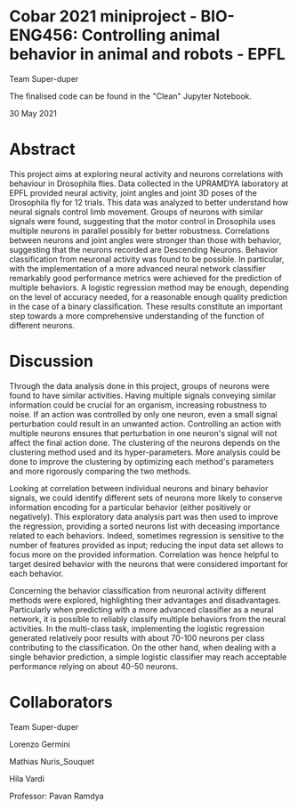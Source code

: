 # Cobar 2021 miniproject - BIO-ENG456: Controlling animal behavior in animal and robots - EPFL

Team Super-duper

The finalised code can be found in the "Clean" Jupyter Notebook.

30 May 2021

# Abstract
This project aims at exploring neural activity and neurons correlations with behaviour in Drosophila flies. Data collected in the UPRAMDYA laboratory at EPFL provided neural activity, joint angles and
joint 3D poses of the Drosophila fly for 12 trials. This data was analyzed to better understand how neural signals control limb movement. Groups of neurons with similar signals were found, suggesting
that the motor control in Drosophila uses multiple neurons in parallel possibly for better robustness. Correlations between neurons and joint angles were stronger than those with behavior, suggesting
that the neurons recorded are Descending Neurons. Behavior classification from neuronal activity was found to be possible. In particular, with the implementation of a more advanced neural network
classifier remarkably good performance metrics were achieved for the prediction of multiple behaviors. A logistic regression method may be enough, depending on the level of accuracy needed, for a
reasonable enough quality prediction in the case of a binary classification. These results constitute an important step towards a more comprehensive understanding of the function of different neurons.

# Discussion
Through the data analysis done in this project, groups of neurons were found to have similar activities. Having multiple signals conveying similar information could be crucial for an organism, increasing robustness to noise. If an action was controlled by only one neuron, even a small signal perturbation could result in an unwanted action. Controlling an action with multiple neurons ensures that perturbation in one neuron's signal will not affect the final action done. The clustering of the neurons depends on the clustering method used and its hyper-parameters. More analysis could be done to improve the clustering by optimizing each method's parameters and more rigorously comparing the two methods.

Looking at correlation between individual neurons and binary behavior signals, we could identify different sets of neurons more likely to conserve information encoding for a particular behavior (either positively or negatively). This exploratory data analysis part was then used to improve the regression, providing a sorted neurons list with deceasing importance related to each behaviors. Indeed, sometimes regression is sensitive to the number of features provided as input; reducing the input data set allows to focus more on the provided information. Correlation was hence helpful to target desired behavior with the neurons that were considered important for each behavior.

Concerning the behavior classification from neuronal activity different methods were explored, highlighting their advantages and disadvantages. Particularly when predicting with a more advanced classifier as a neural network, it is possible to reliably classify multiple behaviors from the neural activities. In the multi-class task, implementing the logistic regression generated relatively poor results with about 70-100 neurons per class contributing to the classification. On the other hand, when dealing with a single behavior prediction, a simple logistic classifier may reach acceptable performance relying on about 40-50 neurons.

# Collaborators
Team Super-duper

Lorenzo Germini

Mathias Nuris_Souquet

Hila Vardi


Professor: Pavan Ramdya

